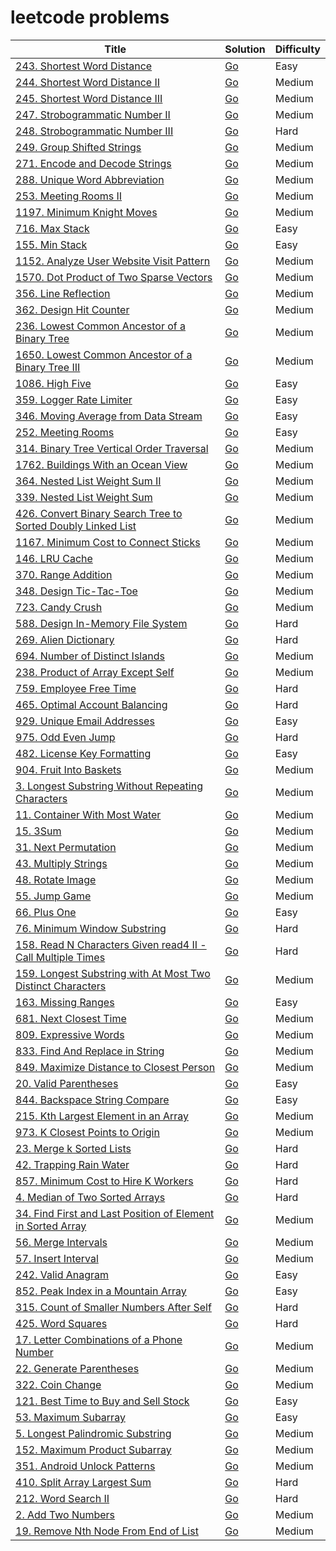 # leetcode problems

| Title | Solution | Difficulty |
| --- | --- | --- |
| [243. Shortest Word Distance](https://leetcode.com/problems/shortest-word-distance/) | [Go](https://github.com/lee-hen/leetcode/tree/main/shortest_distance) | Easy | 
| [244. Shortest Word Distance II](https://leetcode.com/problems/shortest-word-distance-ii/) | [Go](https://github.com/lee-hen/leetcode/tree/main/shortest_distance2) | Medium |
| [245. Shortest Word Distance III](https://leetcode.com/problems/shortest-word-distance-iii/) | [Go](https://github.com/lee-hen/leetcode/tree/main/shortest_distance3) | Medium |
| [247. Strobogrammatic Number II](https://leetcode.com/problems/strobogrammatic-number-ii/) | [Go](https://github.com/lee-hen/leetcode/tree/main/strobogrammatic_number2) | Medium |
| [248. Strobogrammatic Number III](https://leetcode.com/problems/strobogrammatic-number-iii/) | [Go](https://github.com/lee-hen/leetcode/tree/main/strobogrammatic_number3) | Hard |
| [249. Group Shifted Strings](https://leetcode.com/problems/group-shifted-strings/) | [Go](https://github.com/lee-hen/leetcode/tree/main/group_shifted_strings) | Medium |
| [271. Encode and Decode Strings](https://leetcode.com/problems/encode-and-decode-strings/) |  [Go](https://github.com/lee-hen/leetcode/tree/main/encode_and_decode_strings) | Medium |
| [288. Unique Word Abbreviation](https://leetcode.com/problems/unique-word-abbreviation/) | [Go](https://github.com/lee-hen/leetcode/tree/main/valid_word_abbr) | Medium |
| [253. Meeting Rooms II](https://leetcode.com/problems/meeting-rooms-ii/) | [Go](https://github.com/lee-hen/leetcode/tree/main/meeting_rooms) | Medium |
| [1197. Minimum Knight Moves](https://leetcode.com/problems/minimum-knight-moves/) | [Go](https://github.com/lee-hen/leetcode/tree/main/minimum_knight_moves) | Medium |
| [716. Max Stack](https://leetcode.com/problems/max-stack/) | [Go](https://github.com/lee-hen/leetcode/tree/main/max_stack) | Easy |
| [155. Min Stack](https://leetcode.com/problems/min-stack/) | [Go](https://github.com/lee-hen/leetcode/tree/main/min_stack) | Easy |
| [1152. Analyze User Website Visit Pattern](https://leetcode.com/problems/analyze-user-website-visit-pattern/) | [Go](https://github.com/lee-hen/leetcode/tree/main/analyze_user_website_visit_pattern) | Medium |
| [1570. Dot Product of Two Sparse Vectors](https://leetcode.com/problems/dot-product-of-two-sparse-vectors/) | [Go](https://github.com/lee-hen/leetcode/tree/main/sparse_vector) | Medium |
| [356. Line Reflection](https://leetcode.com/problems/line-reflection/) | [Go](https://github.com/lee-hen/leetcode/tree/main/line_reflection) | Medium |
| [362. Design Hit Counter](https://leetcode.com/problems/design-hit-counter/) | [Go](https://github.com/lee-hen/leetcode/tree/main/design_hit_counter) | Medium |
| [236. Lowest Common Ancestor of a Binary Tree](https://leetcode.com/problems/lowest-common-ancestor-of-a-binary-tree/) | [Go](https://github.com/lee-hen/leetcode/tree/main/lowest_common_ancestor_of_a_binary_tree) | Medium |
| [1650. Lowest Common Ancestor of a Binary Tree III](https://leetcode.com/problems/lowest-common-ancestor-of-a-binary-tree-iii/) | [Go](https://github.com/lee-hen/leetcode/tree/main/lowest_common_ancestor_of_a_binary_tree_III) | Medium |
| [1086. High Five](https://leetcode.com/problems/high-five/) | [Go](https://github.com/lee-hen/leetcode/tree/main/high_five) | Easy |
| [359. Logger Rate Limiter](https://leetcode.com/problems/logger-rate-limiter/) | [Go](https://github.com/lee-hen/leetcode/tree/main/logger_rate_limiter) | Easy |
| [346. Moving Average from Data Stream](https://leetcode.com/problems/moving-average-from-data-stream/) | [Go](https://github.com/lee-hen/leetcode/tree/main/moving_average_from_data_stream) | Easy |
| [252. Meeting Rooms](https://leetcode.com/problems/meeting-rooms/) | [Go](https://github.com/lee-hen/leetcode/tree/main/meeting-rooms) | Easy |
| [314. Binary Tree Vertical Order Traversal](https://leetcode.com/problems/binary-tree-vertical-order-traversal/) | [Go](https://github.com/lee-hen/leetcode/tree/main/binary_tree_vertical_order_traversal) | Medium |
| [1762. Buildings With an Ocean View](https://leetcode.com/problems/buildings-with-an-ocean-view/) | [Go](https://github.com/lee-hen/leetcode/tree/main/buildings_with_an_ocean_view) | Medium |
| [364. Nested List Weight Sum II](https://leetcode.com/problems/nested-list-weight-sum-ii/) | [Go](https://github.com/lee-hen/leetcode/tree/main/nested_list_weight_sum2) | Medium |
| [339. Nested List Weight Sum](https://leetcode.com/problems/nested-list-weight-sum/) | [Go](https://github.com/lee-hen/leetcode/tree/main/nested_list_weight_sum) | Medium |
| [426. Convert Binary Search Tree to Sorted Doubly Linked List](https://leetcode.com/problems/convert-binary-search-tree-to-sorted-doubly-linked-list/) | [Go](https://github.com/lee-hen/leetcode/tree/main/convert_binary_search_tree_to_sorted_doubly_linked_list) | Medium |
| [1167. Minimum Cost to Connect Sticks](https://leetcode.com/problems/minimum-cost-to-connect-sticks/) | [Go](https://github.com/lee-hen/leetcode/tree/main/minimum_cost_to_connect_sticks) | Medium |
| [146. LRU Cache](https://leetcode.com/problems/lru-cache/) | [Go](https://github.com/lee-hen/leetcode/tree/main/LRU_cache) | Medium |
| [370. Range Addition](https://leetcode.com/problems/range-addition/) | [Go](https://github.com/lee-hen/leetcode/tree/main/range_addition) | Medium |
| [348. Design Tic-Tac-Toe](https://leetcode.com/problems/design-tic-tac-toe/) | [Go](https://github.com/lee-hen/leetcode/tree/main/tic_tac_toe) | Medium |
| [723. Candy Crush](https://leetcode.com/problems/candy-crush/) | [Go](https://github.com/lee-hen/leetcode/tree/main/candy_crush) | Medium |
| [588. Design In-Memory File System](https://leetcode.com/problems/design-in-memory-file-system/) | [Go](https://github.com/lee-hen/leetcode/tree/main/design_in_memory_file_system) | Hard |
| [269. Alien Dictionary](https://leetcode.com/problems/alien-dictionary/) | [Go](https://github.com/lee-hen/leetcode/tree/main/alien_dictionary) | Hard |
| [694. Number of Distinct Islands](https://leetcode.com/problems/number-of-distinct-islands/) | [Go](https://github.com/lee-hen/leetcode/tree/main/number_of_distinct_islands) | Medium |
| [238. Product of Array Except Self](https://leetcode.com/problems/product-of-array-except-self/) | [Go](https://github.com/lee-hen/leetcode/tree/main/product_of_array_except_self) | Medium |
| [759. Employee Free Time](https://leetcode.com/problems/employee-free-time/) | [Go](https://github.com/lee-hen/leetcode/tree/main/employee_free_time) | Hard |
| [465. Optimal Account Balancing](https://leetcode.com/problems/optimal-account-balancing/) | [Go](https://github.com/lee-hen/leetcode/tree/main/optimal_account_balancing) | Hard |
| [929. Unique Email Addresses](https://leetcode.com/problems/unique-email-addresses/) | [Go](https://github.com/lee-hen/leetcode/tree/main/unique_email_addresses) | Easy |
| [975. Odd Even Jump](https://leetcode.com/problems/odd-even-jump/) | [Go](https://github.com/lee-hen/leetcode/tree/main/odd_even_jump) | Hard |
| [482. License Key Formatting](https://leetcode.com/problems/license-key-formatting/) | [Go](https://github.com/lee-hen/leetcode/tree/main/license_key_formatting) | Easy |
| [904. Fruit Into Baskets](https://leetcode.com/problems/fruit-into-baskets/) | [Go](https://github.com/lee-hen/leetcode/tree/main/fruit_into_baskets) | Medium |
| [3. Longest Substring Without Repeating Characters](https://leetcode.com/problems/longest-substring-without-repeating-characters/) | [Go](https://github.com/lee-hen/leetcode/tree/main/longest_substring_without_repeating_characters) | Medium |
| [11. Container With Most Water](https://leetcode.com/problems/container-with-most-water/) | [Go](https://github.com/lee-hen/leetcode/tree/main/container_with_most_water) | Medium |
| [15. 3Sum](https://leetcode.com/problems/3sum/) | [Go](https://github.com/lee-hen/leetcode/tree/main/three_sum) | Medium |
| [31. Next Permutation](https://leetcode.com/problems/next-permutation/) | [Go](https://github.com/lee-hen/leetcode/tree/main/next_permutation) | Medium |
| [43. Multiply Strings](https://leetcode.com/problems/multiply-strings/) | [Go](https://github.com/lee-hen/leetcode/tree/main/multiply_strings) | Medium |
| [48. Rotate Image](https://leetcode.com/problems/rotate-image/) | [Go](https://github.com/lee-hen/leetcode/tree/main/rotate_image) | Medium |
| [55. Jump Game](https://leetcode.com/problems/jump-game/) | [Go](https://github.com/lee-hen/leetcode/tree/main/jump_game) | Medium |
| [66. Plus One](https://leetcode.com/problems/plus-one/) | [Go](https://github.com/lee-hen/leetcode/tree/main/plus_one) | Easy |
| [76. Minimum Window Substring](https://leetcode.com/problems/minimum-window-substring/) | [Go](https://github.com/lee-hen/leetcode/tree/main/minimum_window_substring) | Hard |
| [158. Read N Characters Given read4 II - Call Multiple Times](https://leetcode.com/problems/read-n-characters-given-read4-ii-call-multiple-times/) | [Go](https://github.com/lee-hen/leetcode/tree/main/read) | Hard |
| [159. Longest Substring with At Most Two Distinct Characters](https://leetcode.com/problems/longest-substring-with-at-most-two-distinct-characters/) | [Go](https://github.com/lee-hen/leetcode/tree/main/longest_substring_with_at_most_two_distinct_characters) | Medium |
| [163. Missing Ranges](https://leetcode.com/problems/missing-ranges/) | [Go](https://github.com/lee-hen/leetcode/tree/main/missing_ranges) | Easy |
| [681. Next Closest Time](https://leetcode.com/problems/next-closest-time/) | [Go](https://github.com/lee-hen/leetcode/tree/main/next_closest_time) | Medium |
| [809. Expressive Words](https://leetcode.com/problems/expressive-words/) | [Go](https://github.com/lee-hen/leetcode/tree/main/expressive_words) | Medium |
| [833. Find And Replace in String](https://leetcode.com/problems/find-and-replace-in-string/) | [Go](https://github.com/lee-hen/leetcode/tree/main/find_and_replace_in_string) | Medium |
| [849. Maximize Distance to Closest Person](https://leetcode.com/problems/maximize-distance-to-closest-person/) | [Go](https://github.com/lee-hen/leetcode/tree/main/maximize_distance_to_closest_person) | Medium |
| [20. Valid Parentheses](https://leetcode.com/problems/valid-parentheses/) | [Go](https://github.com/lee-hen/leetcode/tree/main/valid_parentheses) | Easy |
| [844. Backspace String Compare](https://leetcode.com/problems/backspace-string-compare/) | [Go](https://github.com/lee-hen/leetcode/tree/main/backspace_string_compare) | Easy |
| [215. Kth Largest Element in an Array](https://leetcode.com/problems/kth-largest-element-in-an-array/) | [Go](https://github.com/lee-hen/leetcode/tree/main/kth_largest_element_in_an_array) | Medium |
| [973. K Closest Points to Origin](https://leetcode.com/problems/k-closest-points-to-origin/) | [Go](https://github.com/lee-hen/leetcode/tree/main/k_closest_points_to_origin) | Medium |
| [23. Merge k Sorted Lists](https://leetcode.com/problems/merge-k-sorted-lists/) | [Go](https://github.com/lee-hen/leetcode/tree/main/merge_k_sorted_lists) | Hard |
| [42. Trapping Rain Water](https://leetcode.com/problems/trapping-rain-water/) | [Go](https://github.com/lee-hen/leetcode/tree/main/trapping_rain_water) | Hard |
| [857. Minimum Cost to Hire K Workers](https://leetcode.com/problems/minimum-cost-to-hire-k-workers/) | [Go](https://github.com/lee-hen/leetcode/tree/main/minimum_cost_to_hire_k_workers) | Hard |
| [4. Median of Two Sorted Arrays](https://leetcode.com/problems/median-of-two-sorted-arrays/) | [Go](https://github.com/lee-hen/leetcode/tree/main/median_of_two_sorted_arrays) | Hard |
| [34. Find First and Last Position of Element in Sorted Array](https://leetcode.com/problems/find-first-and-last-position-of-element-in-sorted-array/) | [Go](https://github.com/lee-hen/leetcode/tree/main/find_first_and_last_position_of_element_in_sorted_array) | Medium |
| [56. Merge Intervals](https://leetcode.com/problems/merge-intervals/) | [Go](https://github.com/lee-hen/leetcode/tree/main/merge_intervals) | Medium |
| [57. Insert Interval](https://leetcode.com/problems/insert-interval/) | [Go](https://github.com/lee-hen/leetcode/tree/main/insert_interval) | Medium |
| [242. Valid Anagram](https://leetcode.com/problems/valid-anagram/) | [Go](https://github.com/lee-hen/leetcode/tree/main/valid_anagram) | Easy |
| [852. Peak Index in a Mountain Array](https://leetcode.com/problems/peak-index-in-a-mountain-array/) | [Go](https://github.com/lee-hen/leetcode/tree/main/peak_index_in_a_mountain_array) | Easy |
| [315. Count of Smaller Numbers After Self](https://leetcode.com/problems/count-of-smaller-numbers-after-self/) | [Go](https://github.com/lee-hen/leetcode/tree/main/count_of_smaller_numbers_after_self) | Hard |
| [425. Word Squares](https://leetcode.com/problems/word-squares/) | [Go](https://github.com/lee-hen/leetcode/tree/main/word_squares) | Hard |
| [17. Letter Combinations of a Phone Number](https://leetcode.com/problems/letter-combinations-of-a-phone-number/) | [Go](https://github.com/lee-hen/leetcode/tree/main/letter_combinations_of_a_phone_number) | Medium |
| [22. Generate Parentheses](https://leetcode.com/problems/generate-parentheses/) | [Go](https://github.com/lee-hen/leetcode/tree/main/generate_parentheses) | Medium |
| [322. Coin Change](https://leetcode.com/problems/coin-change/) | [Go](https://github.com/lee-hen/leetcode/tree/main/coin_change) | Medium |
| [121. Best Time to Buy and Sell Stock](https://leetcode.com/problems/best-time-to-buy-and-sell-stock/) | [Go](https://github.com/lee-hen/leetcode/tree/main/best_time_to_buy_and_sell_stock) | Easy |
| [53. Maximum Subarray](https://leetcode.com/problems/maximum-subarray/) | [Go](https://github.com/lee-hen/leetcode/tree/main/maximum_subarray) | Easy |
| [5. Longest Palindromic Substring](https://leetcode.com/problems/longest-palindromic-substring/) | [Go](https://github.com/lee-hen/leetcode/tree/main/longest_palindromic_substring) | Medium |
| [152. Maximum Product Subarray](https://leetcode.com/problems/maximum-product-subarray/) | [Go](https://github.com/lee-hen/leetcode/tree/main/max_product) | Medium |
| [351. Android Unlock Patterns](https://leetcode.com/problems/android-unlock-patterns/) | [Go](https://github.com/lee-hen/leetcode/tree/main/android_unlock_patterns) | Medium |
| [410. Split Array Largest Sum](https://leetcode.com/problems/split-array-largest-sum/) | [Go](https://github.com/lee-hen/leetcode/tree/main/split_array_largest_sum) | Hard |
| [212. Word Search II](https://leetcode.com/problems/word-search-ii/) | [Go](https://github.com/lee-hen/leetcode/tree/main/word_search2) | Hard |
| [2. Add Two Numbers](https://leetcode.com/problems/add-two-numbers/) | [Go](https://github.com/lee-hen/leetcode/tree/main/add_two_numbers) | Medium |
| [19. Remove Nth Node From End of List](https://leetcode.com/problems/remove-nth-node-from-end-of-list/) | [Go](https://github.com/lee-hen/leetcode/tree/main/remove_nth_node_from_end_of_list) | Medium |
